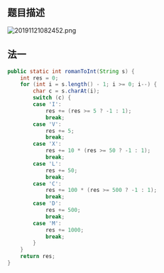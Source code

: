 ## 题目描述
![20191121082452.png](https://i.loli.net/2019/11/21/RD9FiIsJgBN4rwv.png)

## 法一
``` java
public static int romanToInt(String s) {
	int res = 0;
	for (int i = s.length() - 1; i >= 0; i--) {
		char c = s.charAt(i);
		switch (c) {
		case 'I':
			res += (res >= 5 ? -1 : 1);
			break;
		case 'V':
			res += 5;
			break;
		case 'X':
			res += 10 * (res >= 50 ? -1 : 1);
			break;
		case 'L':
			res += 50;
			break;
		case 'C':
			res += 100 * (res >= 500 ? -1 : 1);
			break;
		case 'D':
			res += 500;
			break;
		case 'M':
			res += 1000;
			break;
		}
	}
	return res;
}
```